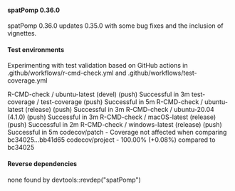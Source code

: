 
#### spatPomp 0.36.0

spatPomp 0.36.0 updates 0.35.0 with some bug fixes and the inclusion of vignettes.

#### Test environments

Experimenting with test validation based on GitHub actions in
.github/workflows/r-cmd-check.yml
and 
.github/workflows/test-coverage.yml

R-CMD-check / ubuntu-latest (devel) (push) Successful in 3m
test-coverage / test-coverage (push) Successful in 5m
R-CMD-check / ubuntu-latest (release) (push) Successful in 3m
R-CMD-check / ubuntu-20.04 (4.1.0) (push) Successful in 3m
R-CMD-check / macOS-latest (release) (push) Successful in 2m
R-CMD-check / windows-latest (release) (push) Successful in 5m
codecov/patch - Coverage not affected when comparing bc34025...bb41d65
codecov/project - 100.00% (+0.08%) compared to bc34025

#### Reverse dependencies

none found by devtools::revdep("spatPomp")

